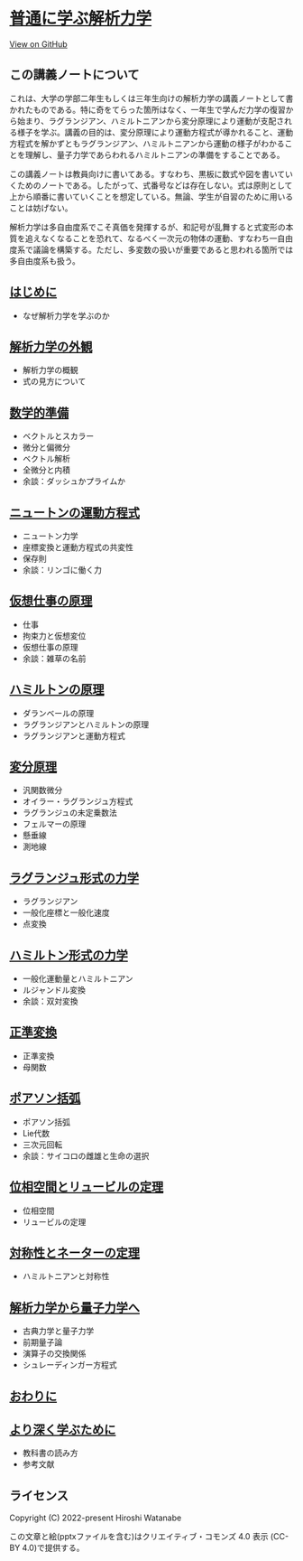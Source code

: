 # [普通に学ぶ解析力学](https://kaityo256.github.io/classical_mechanics/)

<a href="https://github.com/kaityo256/classical_mechanics"> <div class="btn-square"><i class="fab fa-github"></i> View on GitHub</div></a>

## この講義ノートについて

これは、大学の学部二年生もしくは三年生向けの解析力学の講義ノートとして書かれたものである。特に奇をてらった箇所はなく、一年生で学んだ力学の復習から始まり、ラグランジアン、ハミルトニアンから変分原理により運動が支配される様子を学ぶ。講義の目的は、変分原理により運動方程式が導かれること、運動方程式を解かずともラグランジアン、ハミルトニアンから運動の様子がわかることを理解し、量子力学であらわれるハミルトニアンの準備をすることである。

この講義ノートは教員向けに書いてある。すなわち、黒板に数式や図を書いていくためのノートである。したがって、式番号などは存在しない。式は原則として上から順番に書いていくことを想定している。無論、学生が自習のために用いることは妨げない。

解析力学は多自由度系でこそ真価を発揮するが、和記号が乱舞すると式変形の本質を追えなくなることを恐れて、なるべく一次元の物体の運動、すなわち一自由度系で議論を構築する。ただし、多変数の扱いが重要であると思われる箇所では多自由度系も扱う。

## [はじめに](preface/README.md)

* なぜ解析力学を学ぶのか

## [解析力学の外観](overview/README.md)

* 解析力学の概観
* 式の見方について

## [数学的準備](preparation/README.md)

* ベクトルとスカラー
* 微分と偏微分
* ベクトル解析
* 全微分と内積
* 余談：ダッシュかプライムか

## [ニュートンの運動方程式](newton/README.md)

* ニュートン力学
* 座標変換と運動方程式の共変性
* 保存則
* 余談：リンゴに働く力

## [仮想仕事の原理](virtual_work/README.md)

* 仕事
* 拘束力と仮想変位
* 仮想仕事の原理
* 余談：雑草の名前

## [ハミルトンの原理](hamilton_principle/README.md)

* ダランベールの原理
* ラグランジアンとハミルトンの原理
* ラグランジアンと運動方程式

## [変分原理](variational_principle/README.md)

* 汎関数微分
* オイラー・ラグランジュ方程式
* ラグランジュの未定乗数法
* フェルマーの原理
* 懸垂線
* 測地線

## [ラグランジュ形式の力学](lagrangian/README.md)

* ラグランジアン
* 一般化座標と一般化速度
* 点変換

## [ハミルトン形式の力学](hamiltonian/README.md)

* 一般化運動量とハミルトニアン
* ルジャンドル変換
* 余談：双対変換

## [正準変換](canonical_transformation/README.md)

* 正準変換
* 母関数

## [ポアソン括弧](poisson/README.md)

* ポアソン括弧
* Lie代数
* 三次元回転
* 余談：サイコロの雌雄と生命の選択

## [位相空間とリュービルの定理](phasespace/README.md)

* 位相空間
* リュービルの定理

## [対称性とネーターの定理](noether/README.md)

* ハミルトニアンと対称性

## [解析力学から量子力学へ](quantum_mechanics/README.md)

* 古典力学と量子力学
* 前期量子論
* 演算子の交換関係
* シュレーディンガー方程式

## [おわりに](postface/README.md)

## [より深く学ぶために](references/README.md)

* 教科書の読み方
* 参考文献

## ライセンス

Copyright (C) 2022-present Hiroshi Watanabe

この文章と絵(pptxファイルを含む)はクリエイティブ・コモンズ 4.0 表示 (CC-BY 4.0)で提供する。
